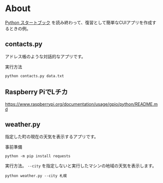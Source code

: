 # About

[Python スタートブック](https://gihyo.jp/book/2018/978-4-7741-9643-5) を読み終わって、復習として簡単なCUIアプリを作成するときの例。

## contacts.py

アドレス帳のような対話的なアプリです。

実行方法

```
python contacts.py data.txt
```

## Raspberry PiでLチカ

https://www.raspberrypi.org/documentation/usage/gpio/python/README.md

## weather.py

指定した町の現在の天気を表示するアプリです。

事前準備

```
python -m pip install requests
```

実行方法。 `--city` を指定しないと実行したマシンの地域の天気を表示します。

```
python weather.py --city 札幌
```
